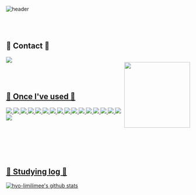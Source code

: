 ![header](https://capsule-render.vercel.app/api?type=waving&color=0:99ccff,100:ccccff&height=300&section=header&text=Hyo%20Rim%20&animation=twinkling&fontSize=75&fontColor=ffffff)
<br/><br><br/><br>

## 💌 Contact 💌 
<div style="display:flex; flex-direction:row;">
    <a href="mailto:1001lily0426@gmail.com">
    <img src="https://img.shields.io/badge/gmail-EA4335?style=for-the-badge&logo=java&logoColor=white">
<br/><br><br/><br>
        
## 🧡 Once I've used 🧡

<img src="https://img.shields.io/badge/JAVA-007396?style=for-the-badge&logo=java&logoColor=white">

<img src="https://img.shields.io/badge/python-3776AB?style=for-the-badge&logo=python&logoColor=white">

<img src="https://img.shields.io/badge/C-A8B9CC?style=for-the-badge&logo=c&logoColor=white">

<img src="https://img.shields.io/badge/cplusplus-00599C?style=for-the-badge&logo=cplusplus&logoColor=white">

<img src="https://img.shields.io/badge/JavaScript-F7DF1E?style=for-the-badge&logo=javascript&logoColor=white">

<img src="https://img.shields.io/badge/kotlin-7F52FF?style=for-the-badge&logo=kotlin&logoColor=white">

<img src="https://img.shields.io/badge/Node.js-339933?style=for-the-badge&logo=nodedotjs&logoColor=white">
<img src="https://img.shields.io/badge/spring-6DB33F?style=for-the-badge&logo=spring&logoColor=white">

<img src="https://img.shields.io/badge/Android Studio-3DDC84?style=for-the-badge&logo=androidstudio&logoColor=white">

<img src="https://img.shields.io/badge/Git-F05032?style=for-the-badge&logo=git&logoColor=white">

<img src="https://img.shields.io/badge/Eclipse-2C2255?style=for-the-badge&logo=eclipse&logoColor=white">

<img src="https://img.shields.io/badge/intellijidea-000000?style=for-the-badge&logo=intellijidea&logoColor=white">

<img src="https://img.shields.io/badge/visualstudio-5C2D91?style=for-the-badge&logo=intellijidea&logoColor=white">

<img src="https://img.shields.io/badge/visualstudiocode-007ACC?style=for-the-badge&logo=intellijidea&logoColor=white">

<img src="https://img.shields.io/badge/Tistory-5C2D91?style=for-the-badge&logo=tistory&logoColor=white">

<img src="https://img.shields.io/badge/Figma-F24E1E?style=for-the-badge&logo=figma&logoColor=white">

<img src="https://img.shields.io/badge/GitHub-181717?style=for-the-badge&logo=github&logoColor=white">

<br/><br><br/><br><br>


## 💛 Studying log 💛
![hyo-limilimee's github stats](https://github-readme-stats.vercel.app/api?username=hyo-limilimee&show_icons=true&theme=radical) 
 
<a href="https://github.com/imysh578"><img align="center" style="height:180px" src="https://github-readme-stats.vercel.app/api/top-langs/?username=hyo-limilimee&layout=compact&theme=nord&hide_border=true" /></a> 

<br/><br><br/><br>
